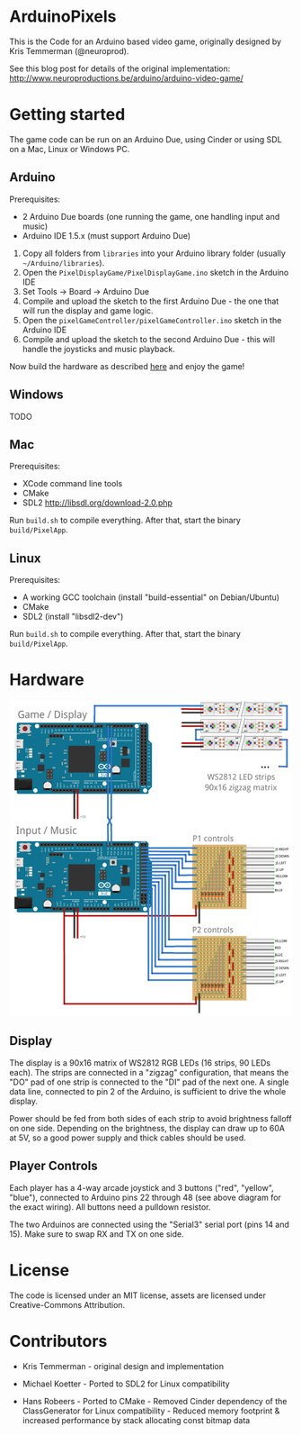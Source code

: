 ArduinoPixels
=============

This is the Code for an Arduino based video game, originally designed by 
Kris Temmerman (@neuroprod).

See this blog post for details of the original implementation:
http://www.neuroproductions.be/arduino/arduino-video-game/

Getting started
===============

The game code can be run on an Arduino Due, using Cinder or using SDL on a Mac, Linux or Windows PC.

Arduino
-------

Prerequisites:

- 2 Arduino Due boards (one running the game, one handling input and music)
- Arduino IDE 1.5.x (must support Arduino Due)


1. Copy all folders from `libraries` into your Arduino library folder (usually `~/Arduino/libraries`).
2. Open the `PixelDisplayGame/PixelDisplayGame.ino` sketch in the Arduino IDE
3. Set Tools -> Board -> Arduino Due
4. Compile and upload the sketch to the first Arduino Due - the one that will run the display and game logic.
5. Open the `pixelGameController/pixelGameController.ino` sketch in the Arduino IDE
6. Compile and upload the sketch to the second Arduino Due - this will handle the joysticks and music playback.

Now build the hardware as described [here](#hardware) and enjoy the game!

Windows
-------

TODO

Mac
---

Prerequisites:

- XCode command line tools
- CMake
- SDL2 http://libsdl.org/download-2.0.php

Run `build.sh` to compile everything. After that, start the binary `build/PixelApp`.

Linux
-----

Prerequisites:

- A working GCC toolchain (install "build-essential" on Debian/Ubuntu)
- CMake
- SDL2 (install "libsdl2-dev")

Run `build.sh` to compile everything. After that, start the binary `build/PixelApp`.

Hardware
========

![HSHB Hardware](assets/hshb_hardware.png)

Display
-------

The display is a 90x16 matrix of WS2812 RGB LEDs (16 strips, 90 LEDs each).
The strips are connected in a "zigzag" configuration, that means the "DO" pad of one strip is connected to the "DI" pad of the next one. A single data line, connected to pin 2 of the Arduino, is sufficient to drive the whole display.

Power should be fed from both sides of each strip to avoid brightness falloff on one side. Depending on the brightness, the display can draw up to 60A at 5V, so a good power supply and thick cables should be used.

Player Controls
---------------

Each player has a 4-way arcade joystick and 3 buttons ("red", "yellow", "blue"), connected to Arduino pins 22 through 48 (see above diagram for the exact wiring).  All buttons need a pulldown resistor.

The two Arduinos are connected using the "Serial3" serial port (pins 14 and 15). Make sure to swap RX and TX on one side.

License
=======

The code is licensed under an MIT license, assets are licensed under Creative-Commons Attribution.

Contributors
============

- Kris Temmerman - original design and implementation

- Michael Koetter - Ported to SDL2 for Linux compatibility

- Hans Robeers - Ported to CMake
               - Removed Cinder dependency of the ClassGenerator for Linux compatibility
               - Reduced memory footprint & increased performance by stack allocating const bitmap data
